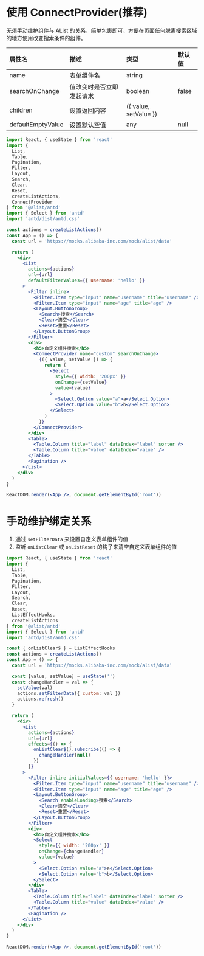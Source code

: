 # 使用 ConnectProvider(推荐)

无须手动维护组件与 AList 的关系，简单包裹即可，方便在页面任何脱离搜索区域的地方使用改变搜索条件的组件。

| 属性名            | 描述                     | 类型                  | 默认值 |
| :---------------- | :----------------------- | :-------------------- | :----- |
| name              | 表单组件名               | string                |        |
| searchOnChange    | 值改变时是否立即发起请求 | boolean               | false  |
| children          | 设置返回内容             | ({ value, setValue }) |        |
| defaultEmptyValue | 设置默认空值             | any                   | null   |

```jsx
import React, { useState } from 'react'
import {
  List,
  Table,
  Pagination,
  Filter,
  Layout,
  Search,
  Clear,
  Reset,
  createListActions,
  ConnectProvider
} from '@alist/antd'
import { Select } from 'antd'
import 'antd/dist/antd.css'

const actions = createListActions()
const App = () => {
  const url = 'https://mocks.alibaba-inc.com/mock/alist/data'

  return (
    <div>
      <List
        actions={actions}
        url={url}
        defaultFilterValues={{ username: 'hello' }}
      >
        <Filter inline>
          <Filter.Item type="input" name="username" title="username" />
          <Filter.Item type="input" name="age" title="age" />
          <Layout.ButtonGroup>
            <Search>搜索</Search>
            <Clear>清空</Clear>
            <Reset>重置</Reset>
          </Layout.ButtonGroup>
        </Filter>
        <div>
          <h5>自定义组件搜索</h5>
          <ConnectProvider name="custom" searchOnChange>
            {({ value, setValue }) => {
              return (
                <Select
                  style={{ width: '200px' }}
                  onChange={setValue}
                  value={value}
                >
                  <Select.Option value="a">a</Select.Option>
                  <Select.Option value="b">b</Select.Option>
                </Select>
              )
            }}
          </ConnectProvider>
        </div>
        <Table>
          <Table.Column title="label" dataIndex="label" sorter />
          <Table.Column title="value" dataIndex="value" />
        </Table>
        <Pagination />
      </List>
    </div>
  )
}

ReactDOM.render(<App />, document.getElementById('root'))
```

# 手动维护绑定关系

1. 通过 `setFilterData` 来设置自定义表单组件的值
2. 监听 `onListClear` 或 `onListReset` 的钩子来清空自定义表单组件的值

```jsx
import React, { useState } from 'react'
import {
  List,
  Table,
  Pagination,
  Filter,
  Layout,
  Search,
  Clear,
  Reset,
  ListEffectHooks,
  createListActions
} from '@alist/antd'
import { Select } from 'antd'
import 'antd/dist/antd.css'

const { onListClear$ } = ListEffectHooks
const actions = createListActions()
const App = () => {
  const url = 'https://mocks.alibaba-inc.com/mock/alist/data'

  const [value, setValue] = useState('')
  const changeHandler = val => {
    setValue(val)
    actions.setFilterData({ custom: val })
    actions.refresh()
  }

  return (
    <div>
      <List
        actions={actions}
        url={url}
        effects={() => {
          onListClear$().subscribe(() => {
            changeHandler(null)
          })
        }}
      >
        <Filter inline initialValues={{ username: 'hello' }}>
          <Filter.Item type="input" name="username" title="username" />
          <Filter.Item type="input" name="age" title="age" />
          <Layout.ButtonGroup>
            <Search enableLoading>搜索</Search>
            <Clear>清空</Clear>
            <Reset>重置</Reset>
          </Layout.ButtonGroup>
        </Filter>
        <div>
          <h5>自定义组件搜索</h5>
          <Select
            style={{ width: '200px' }}
            onChange={changeHandler}
            value={value}
          >
            <Select.Option value="a">a</Select.Option>
            <Select.Option value="b">b</Select.Option>
          </Select>
        </div>
        <Table>
          <Table.Column title="label" dataIndex="label" sorter />
          <Table.Column title="value" dataIndex="value" />
        </Table>
        <Pagination />
      </List>
    </div>
  )
}

ReactDOM.render(<App />, document.getElementById('root'))
```
